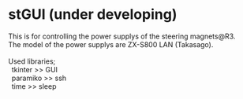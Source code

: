 # stGUI (under developing)
This is for controlling the power supplys of the steering magnets@R3.<br>
The model of the power supplys are ZX-S800 LAN (Takasago).<br>
<br>
Used libraries;<br>
&ensp;tkinter >> GUI<br>
&ensp;paramiko >> ssh<br>
&ensp;time >> sleep<br>
